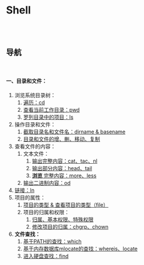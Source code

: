 # Shell

<br><br>

## 导航

<br>

#### 一、目录和文件：

1. 浏览系统目录树：
   1. [遍历：cd](目录和文件/浏览系统目录树/遍历：cd.md#遍历cd)
   2. [查看当前工作目录：pwd](目录和文件/浏览系统目录树/查看当前工作目录：pwd.md#查看当前工作目录pwd)
   3. [罗列目录中的项目：ls](目录和文件/浏览系统目录树/罗列目录中的项目：ls.md#罗列目录中的项目ls)
2. 操作目录和文件：
   1. [截取目录名和文件名：dirname & basename](目录和文件/操作目录和文件/截取目录名和文件名：dirname%20%26%20basename.md#截取目录名和文件名dirname--basename)
   2. [目录和文件的增、删、移动、复制](目录和文件/操作目录和文件/目录和文件的增、删、移动、复制.md#目录和文件的增删移动复制)
3. 查看文件的内容：
   1. 文本文件：
      1. [输出完整内容：cat、tac、nl](目录和文件/查看文件的内容/文本文件/输出完整内容：cat、tac、nl.md#输出完整内容cattacnl)
      2. [输出部分内容：head、tail](目录和文件/查看文件的内容/文本文件/输出部分内容：head、tail.md#输出部分内容headtail)
      3. [**浏览** 完整内容：more、less](目录和文件/查看文件的内容/文本文件/浏览完整内容：more、less.md#浏览完整内容moreless)
   2. [输出二进制内容：od](目录和文件/查看文件的内容/输出二进制内容：od.md#输出二进制内容od)
4. [链接：ln](目录和文件/链接：ln.md#链接ln)
5. 项目的属性：
   1. [项目的类型 & 查看项目的类型（file）](目录和文件/项目的归属和权限/项目的类型%20%26%20查看项目的类型（file）.md#项目的类型--查看项目的类型file)
   2. 项目的归属和权限：
      1. [归属、基本权限、特殊权限](目录和文件/项目的归属和权限/归属、基本权限、特殊权限.md#归属基本权限特殊权限)
      2. [修改项目的归属：chgrp、chown](目录和文件/项目的归属和权限/修改项目的归属：chgrp、chown.md#修改项目的归属chgrpchown)
6. **文件查找：**
   1. [基于PATH的查找：which]()
   2. [基于内存数据库mlocate的查找：whereis、locate]()
   3. [进入硬盘查找：find]()
